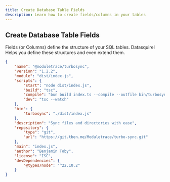 ```yaml
---
title: Create Database Table Fields
description: Learn how to create fields/columns in your tables
---
```


## Create Database Table Fields

Fields (or Columns) define the structure of your SQL tables. Datasquirel Helps you define these structures and even extend them.

```json
{
    "name": "@moduletrace/turbosync",
    "version": "1.2.2",
    "module": "dist/index.js",
    "scripts": {
        "start": "node dist/index.js",
        "build": "tsc",
        "compile": "bun build index.ts --compile --outfile bin/turbosync",
        "dev": "tsc --watch"
    },
    "bin": {
        "turbosync": "./dist/index.js"
    },
    "description": "Sync files and directories with ease",
    "repository": {
        "type": "git",
        "url": "https://git.tben.me/Moduletrace/turbo-sync.git"
    },
    "main": "index.js",
    "author": "Benjamin Toby",
    "license": "ISC",
    "devDependencies": {
        "@types/node": "^22.10.2"
    }
}
```
